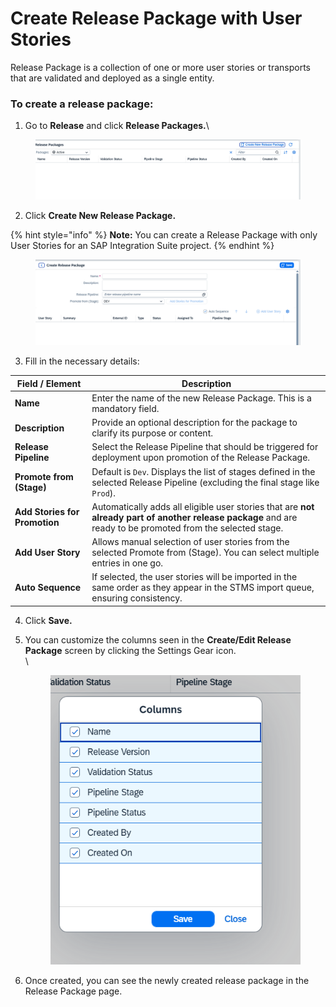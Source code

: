 # Create Release Package with User Stories

Release Package is a collection of one or more user stories or transports that are validated and deployed as a single entity.

### To create a release package:

1. Go to **Release** and click **Release Packages.**\


<figure><img src="../../.gitbook/assets/image (1032).png" alt=""><figcaption></figcaption></figure>

2. Click **Create New Release Package.**

{% hint style="info" %}
**Note:** You can create a Release Package with only User Stories for an SAP Integration Suite project.
{% endhint %}

<figure><img src="../../.gitbook/assets/image (1031).png" alt=""><figcaption></figcaption></figure>

3. Fill in the necessary details:&#x20;

| **Field / Element**           | **Description**                                                                                                                                             |
| ----------------------------- | ----------------------------------------------------------------------------------------------------------------------------------------------------------- |
| **Name**                      | Enter the name of the new Release Package. This is a mandatory field.                                                                                       |
| **Description**               | Provide an optional description for the package to clarify its purpose or content.                                                                          |
| **Release Pipeline**          | Select the Release Pipeline that should be triggered for deployment upon promotion of the Release Package.                                                  |
| **Promote from (Stage)**      | Default is `Dev`. Displays the list of stages defined in the selected Release Pipeline (excluding the final stage like `Prod`).                             |
| **Add Stories for Promotion** | Automatically adds all eligible user stories that are **not already part of another release package** and are ready to be promoted from the selected stage. |
| **Add User Story**            | Allows manual selection of user stories  from the selected Promote from (Stage). You can select multiple entries in one go.                                 |
| **Auto Sequence**             | If selected, the user stories will be imported in the same order as they appear in the STMS import queue, ensuring consistency.                             |

4. Click **Save.**
5.  You can customize the columns seen in the **Create/Edit Release Package** screen by clicking the Settings Gear icon. \
    \


    <figure><img src="../../.gitbook/assets/image (2) (1) (1).png" alt=""><figcaption></figcaption></figure>
6. Once created, you can see the newly created release package in the Release Package page.
